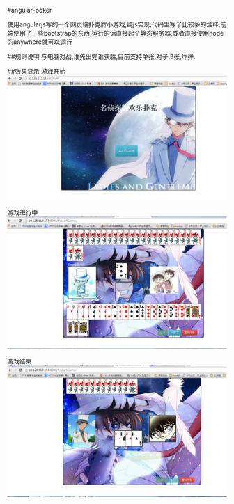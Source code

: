 #angular-poker

使用angularjs写的一个网页端扑克牌小游戏,纯js实现,代码里写了比较多的注释,前端使用了一些bootstrap的东西,运行的话直接起个静态服务器,或者直接使用node的anywhere就可以运行

##规则说明
与电脑对战,谁先出完谁获胜,目前支持单张,对子,3张,炸弹.

##效果显示
游戏开始
<img alt="游戏开始" src="picture/features/effect0.png" />

游戏进行中
<img alt="游戏进行中" src="picture/features/effect1.png" />

游戏结束
<img alt="游戏结束" src="picture/features/effect2.png" />